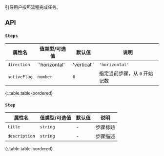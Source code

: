 引导用户按照流程完成任务。

## API

### `Steps`

| 属性名 | 值类型/可选值 | 默认值 | 说明 |
| --- | --- | --- | --- |
| `direction` | `'horizontal' | 'vertical'` | `'horizontal'` | 步骤条铺展方向 |
| `activeFlag` | `number` | `0` | 指定当前步骤，从 `0` 开始记数 |
{:.table.table-bordered}

### `Step`

| 属性名 | 值类型/可选值 | 默认值 | 说明 |
| --- | --- | --- | --- |
| `title` | `string` | - | 步骤标题 |
| `description` | `string` | - | 步骤描述 |
{:.table.table-bordered}
